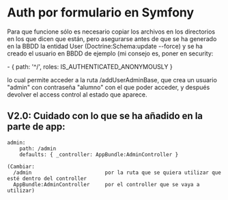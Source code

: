 # Auth por formulario en Symfony

Para que funcione sólo es necesario copiar los archivos en los directorios en los que dicen que están, pero asegurarse antes de que se ha generado en la BBDD la entidad User (Doctrine:Schema:update --force) y se ha creado el usuario en BBDD de ejemplo (mi consejo es, poner en security:

\- { path: '^/', roles: IS_AUTHENTICATED_ANONYMOUSLY }

lo cual permite acceder a  la ruta /addUserAdminBase, que crea un usuario "admin" con contraseña "alumno" con el que poder acceder, y después devolver el access control al estado que aparece. 



## V2.0: Cuidado con lo que se ha añadido en la parte de app:

```  
admin:
    path: /admin    
    defaults: { _controller: AppBundle:AdminController }
```
    
    (Cambiar:
      /admin                        por la ruta que se quiera utilizar que esté dentro del controller
      AppBundle:AdminController     por el controller que se vaya a utilizar)
